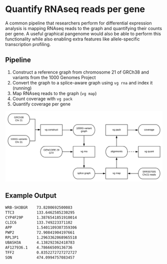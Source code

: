 # Quantify RNAseq reads per gene

A common pipeline that researchers perform for differential expression analysis is mapping RNAseq reads to the graph and quantifying their counts per gene.
A useful graphical pangenome would also be able to perform this functionality while also enabling extra features like allele-specific transcription profiling.

## Pipeline

1. Construct a reference graph from chromosome 21 of GRCh38 and variants from the 1000 Genomes Project
2. Convert the graph to a splice-aware graph using `vg rna` and index it (running)
3. Map RNAseq reads to the graph (`vg map`)
4. Count coverage with `vg pack`
5. Quantify coverage per gene

![Gene-level RNAseq quantification pipeline workflow diagram](fig/gene_quant_pipeline.svg)

## Example Output

```
WRB-SH3BGR    73.8200692500083
TTC3          133.6462585230295
CYP4F29P      1.3876541851910014
CLIC6         133.749223371102
APP           1.5401109307359306
PWP2          72.90841904197661
RPL3P1        1.2963362068965518
UBASH3A       4.138292362418783
AF127936.1    4.78666509136736
TFF2          0.8352272727272727
SON           474.0994757083457
```

